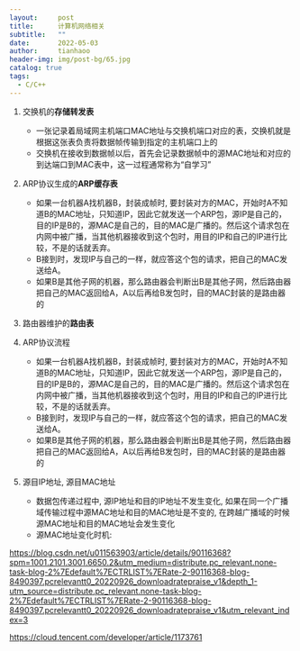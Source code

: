 ```yaml
---
layout:     post
title:      计算机网络相关
subtitle:   ""
date:       2022-05-03
author:     tianhaoo
header-img: img/post-bg/65.jpg
catalog: true
tags:
  - C/C++
---
```


1. 交换机的**存储转发表**
   * 一张记录着局域网主机端口MAC地址与交换机端口对应的表，交换机就是根据这张表负责将数据帧传输到指定的主机端口上的
   * 交换机在接收到数据帧以后，首先会记录数据帧中的源MAC地址和对应的到达端口到MAC表中，这一过程通常称为“自学习”
2. ARP协议生成的**ARP缓存表**
   * 如果一台机器A找机器B，封装成帧时, 要封装对方的MAC，开始时A不知道B的MAC地址，只知道IP，因此它就发送一个ARP包，源IP是自己的，目的IP是B的，源MAC是自己的，目的MAC是广播的。然后这个请求包在内网中被广播，当其他机器接收到这个包时，用目的IP和自己的IP进行比较，不是的话就丢弃。
   * B接到时，发现IP与自己的一样，就应答这个包的请求，把自己的MAC发送给A。
   * 如果B是其他子网的机器，那么路由器会判断出B是其他子网，然后路由器把自己的MAC返回给A，A以后再给B发包时，目的MAC封装的是路由器的
1. 路由器维护的**路由表**

2. ARP协议流程
   * 如果一台机器A找机器B，封装成帧时, 要封装对方的MAC，开始时A不知道B的MAC地址，只知道IP，因此它就发送一个ARP包，源IP是自己的，目的IP是B的，源MAC是自己的，目的MAC是广播的。然后这个请求包在内网中被广播，当其他机器接收到这个包时，用目的IP和自己的IP进行比较，不是的话就丢弃。
   * B接到时，发现IP与自己的一样，就应答这个包的请求，把自己的MAC发送给A。
   * 如果B是其他子网的机器，那么路由器会判断出B是其他子网，然后路由器把自己的MAC返回给A，A以后再给B发包时，目的MAC封装的是路由器的




3. 源目IP地址, 源目MAC地址
   * 数据包传递过程中, 源IP地址和目的IP地址不发生变化, 如果在同一个广播域传输过程中源MAC地址和目的MAC地址是不变的, 在跨越广播域的时候源MAC地址和目的MAC地址会发生变化 
   * 源MAC地址变化时机:


https://blog.csdn.net/u011563903/article/details/90116368?spm=1001.2101.3001.6650.2&utm_medium=distribute.pc_relevant.none-task-blog-2%7Edefault%7ECTRLIST%7ERate-2-90116368-blog-8490397.pcrelevantt0_20220926_downloadratepraise_v1&depth_1-utm_source=distribute.pc_relevant.none-task-blog-2%7Edefault%7ECTRLIST%7ERate-2-90116368-blog-8490397.pcrelevantt0_20220926_downloadratepraise_v1&utm_relevant_index=3


https://cloud.tencent.com/developer/article/1173761